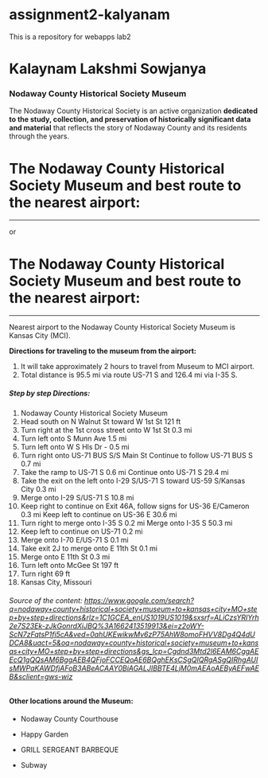 # assignment2-kalyanam

This is a repository for webapps lab2

# Kalaynam Lakshmi Sowjanya

### Nodaway County Historical Society Museum ###

<p>

The Nodaway County Historical Society is an active organization **dedicated to the study, collection, and preservation of historically significant data and material** that reflects the story of Nodaway County and its residents through the years.

</p>


# The Nodaway County Historical Society Museum and best route to the nearest airport:
***** 
or 
# The Nodaway County Historical Society Museum and best route to the nearest airport:
<hr>


Nearest airport to the Nodaway County Historical Society Museum is Kansas City (MCI).


**Directions for traveling to the museum from the airport:**

1.  It will take approximately 2 hours to travel from Museum to MCI airport.
2.  Total distance is 95.5 mi via route US-71 S and 126.4 mi via I-35 S.

 ##### Step by step Directions:

1. Nodaway County Historical Society Museum
2. Head south on N Walnut St toward W 1st St 121 ft
3. Turn right at the 1st cross street onto W 1st St 0.3 mi
4. Turn left onto S Munn Ave 1.5 mi
5. Turn left onto W S Hls Dr - 0.5 mi
6. Turn right onto US-71 BUS S/S Main St Continue to follow US-71 BUS S 0.7 mi
7. Take the ramp to US-71 S 0.6 mi Continue onto US-71 S 29.4 mi
8. Take the exit on the left onto I-29 S/US-71 S toward US-59 S/Kansas City 0.3 mi
9. Merge onto I-29 S/US-71 S 10.8 mi
10. Keep right to continue on Exit 46A, follow signs for US-36 E/Cameron 0.3 mi Keep left to continue on US-36 E 30.6 mi
11. Turn right to merge onto I-35 S 0.2 mi Merge onto I-35 S 50.3 mi
12. Keep left to continue on US-71 0.2 mi
13. Merge onto I-70 E/US-71 S 0.1 mi
14. Take exit 2J to merge onto E 11th St 0.1 mi
15. Merge onto E 11th St 0.3 mi
16. Turn left onto McGee St 197 ft
17. Turn right 69 ft
18. Kansas City, Missouri
###### Source of the content: https://www.google.com/search?q=nodaway+county+historical+society+museum+to+kansas+city+MO+step+by+step+directions&rlz=1C1GCEA_enUS1019US1019&sxsrf=ALiCzsYRIYrh2e7S23Ek-zJkGonrdXiJBQ%3A1662413519913&ei=z2oWY-ScN7zFqtsP1fi5cA&ved=0ahUKEwikwMv6zP75AhW8omoFHVV8Dg4Q4dUDCA8&uact=5&oq=nodaway+county+historical+society+museum+to+kansas+city+MO+step+by+step+directions&gs_lcp=Cgdnd3Mtd2l6EAM6CggAEEcQ1gQQsAM6BggAEB4QFjoFCCEQoAE6BQghEKsCSgQIQRgASgQIRhgAUIsMWPaKAWDfjAFoB3ABeACAAY0BiAGALJIBBTE4LjM0mAEAoAEByAEFwAEB&sclient=gws-wiz

#### Other locations around the Museum:

- Nodaway County Courthouse
+ Happy Garden
* GRILL SERGEANT BARBEQUE

* Subway
